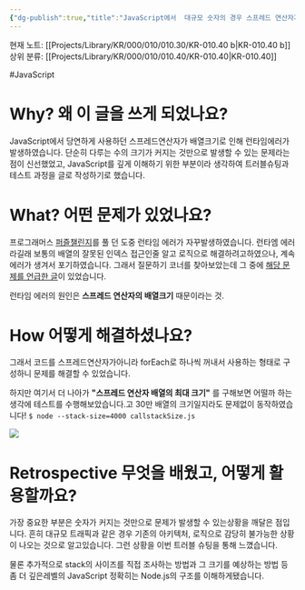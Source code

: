 ```yaml
---
{"dg-publish":true,"title":"JavaScript에서  대규모 숫자의 경우 스프레드 연산자가 실패하는 이유를 분석하고 테스트해보며 stack size 이해하기","description":" 스프레드 연산자의 크기가 너무 커지는 경우 동일한 로직이더라도 문제가 생기는 특수한 경우를 알아보고 해결해봅시다.","permalink":"/projects/library/kr/000/010/010-30/kr-010-40-b/","dgPassFrontmatter":true,"noteIcon":"0","created":"2025-04-08T23:58:41.463+09:00","updated":"2025-04-09T14:30:16.645+09:00"}
---
```


현재 노트: [[Projects/Library/KR/000/010/010.30/KR-010.40 b\|KR-010.40 b]] 
상위 분류: [[Projects/Library/KR/000/010/010.40/KR-010.40\|KR-010.40]] 

#JavaScript


# Why? 왜 이 글을 쓰게 되었나요?
JavaScript에서 당연하게 사용하던 스프레드연산자가  배열크기로 인해 런타임에러가 발생하였습니다.
단순히 다루는 수의 크기가 커지는 것만으로 발생할 수 있는 문제라는 점이 신선했었고, JavaScript를 깊게 이해하기 위한 부분이라 생각하여 트러블슈팅과 테스트 과정을 글로 작성하기로 했습니다.


# What? 어떤 문제가 있었나요?


프로그래머스 [퍼즐챌린지](https://school.programmers.co.kr/learn/courses/30/lessons/340212)를 풀 던 도중 런타임 에러가 자꾸발생하였습니다.
런타엠 에러라길래 보통의 배열의 잘못된 인덱스 접근인줄 알고 로직으로 해결하려고하였으나, 계속 에러가 생겨서 포기하였습니다.
그래서 질문하기 코너를 찾아보았는데 그 중에 [해당 문제를 언급한 글](https://school.programmers.co.kr/questions/80164)이 있었습니다.

런타임 에러의 원인은 **스프레드 연산자의 배열크기** 때문이라는 것.



# How 어떻게 해결하셨나요?

그래서 코드를 스프레드연산자가아니라 forEach로 하나씩 꺼내서 사용하는 형태로 구성하니 문제를 해결할 수 있었습니다.

하지만 여기서 더 나아가 **"스프레드 연산자 배열의 최대 크기"** 를 구해보면 어떨까 하는 생각에 테스트를 수행해보았습니다.고 30만 배열의 크기일지라도 문제없이 동작하였습니다!
`$ node --stack-size=4000 callstackSize.js `

![](https://i.imgur.com/QRah4Fw.png)







# Retrospective 무엇을 배웠고, 어떻게 활용할까요?
가장 중요한 부분은 숫자가 커지는 것만으로 문제가 발생할 수 있는상황을 깨달은 점입니다.
흔히 대규모 트래픽과 같은 경우 기존의 아키텍처, 로직으로 감당히 불가능한 상황이 나오는 것으로 알고있습니다. 그런 상황을 이번 트러블 슈팅을 통해 느꼈습니다.



물론 추가적으로 stack의 사이즈를 직접 조사하는 방법과 그 크기를 예상하는 방법 등 좀 더 깊은레벨의  JavaScript 정확히는 Node.js의 구조를  이해하게됐습니다.









